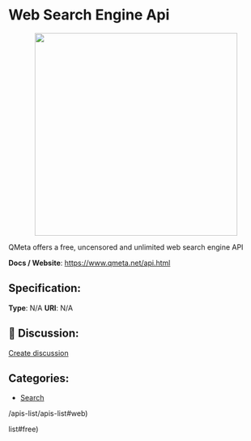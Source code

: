 # Web Search Engine Api
<p align="center">
    <img width="400" src="https://raw.githubusercontent.com/apis-list/apis-list/apis/web-search-engine-api/logo_256x256.png" />
</p>

QMeta offers a free, uncensored and unlimited web search engine API

**Docs / Website**: https://www.qmeta.net/api.html

## Specification:
**Type**:  N/A 
**URI**:  N/A 

## 💬 Discussion:
[Create discussion](link)

## Categories:
- [Search](https://github.com/apis-list/apis-list#search)





/apis-list/apis-list#web)



list#free)







